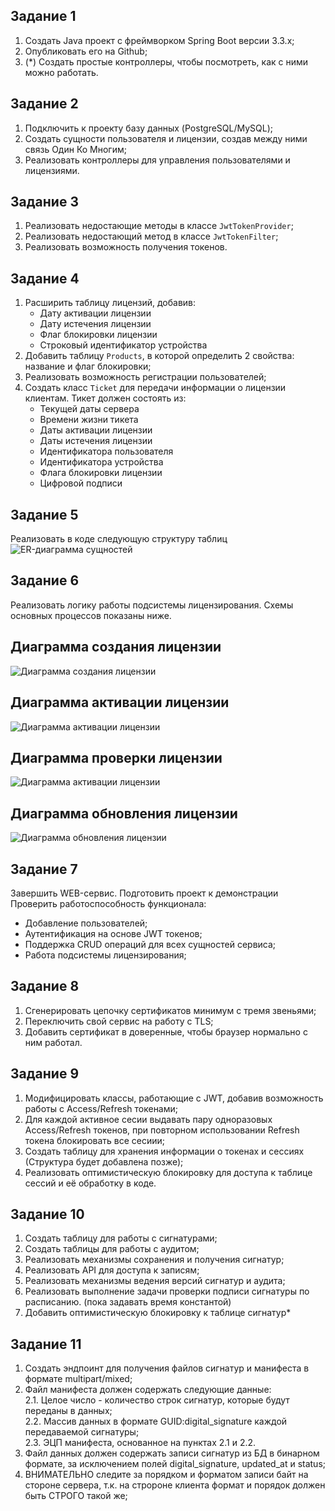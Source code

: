 ## Задание 1
1. Создать Java проект с фреймворком Spring Boot версии 3.3.x;
2. Опубликовать его на Github;
3. (*) Создать простые контроллеры, чтобы посмотреть, как с ними можно работать.

## Задание 2
1. Подключить к проекту базу данных (PostgreSQL/MySQL);
2. Создать сущности пользователя и лицензии, создав между ними связь Один Ко Многим;
3. Реализовать контроллеры для управления пользователями и лицензиями.

## Задание 3
1. Реализовать недостающие методы в классе `JwtTokenProvider`;
2. Реализовать недостающий метод в классе `JwtTokenFilter`;
3. Реализовать возможность получения токенов.

## Задание 4
1. Расширить таблицу лицензий, добавив:
    - Дату активации лицензии
    - Дату истечения лицензии
    - Флаг блокировки лицензии
    - Строковый идентификатор устройства
2. Добавить таблицу `Products`, в которой определить 2 свойства: название и флаг блокировки;
3. Реализовать возможность регистрации пользователей;
4. Создать класс `Ticket` для передачи информации о лицензии клиентам. Тикет должен состоять из:
    - Текущей даты сервера
    - Времени жизни тикета
    - Даты активации лицензии
    - Даты истечения лицензии
    - Идентификатора пользователя
    - Идентификатора устройства
    - Флага блокировки лицензии
    - Цифровой подписи

## Задание 5
Реализовать в коде следующую структуру таблиц
![ER-диаграмма сущностей](images/license_ER.png)

## Задание 6
Реализовать логику работы подсистемы лицензирования. Схемы основных процессов показаны ниже.

## Диаграмма создания лицензии
![Диаграмма создания лицензии](images/generate_license.png)

## Диаграмма активации лицензии
![Диаграмма активации лицензии](images/activation.png)

## Диаграмма проверки лицензии
![Диаграмма активации лицензии](images/check_license.png)

## Диаграмма обновления лицензии
![Диаграмма обновления лицензии](images/renewal.png)

## Задание 7
Завершить WEB-сервис. Подготовить проект к демонстрации  
Проверить работоспособность функционала:
* Добавление пользователей;
* Аутентификация на основе JWT токенов;
* Поддержка CRUD операций для всех сущностей сервиса;
* Работа подсистемы лицензирования;

## Задание 8
1. Сгенерировать цепочку сертификатов минимум с тремя звеньями;
2. Переключить свой сервис на работу с TLS;
3. Добавить сертификат в доверенные, чтобы браузер нормально с ним работал.

## Задание 9
1. Модифицировать классы, работающие с JWT, добавив возможность работы с Access/Refresh токенами;
2. Для каждой активное сесии выдавать пару одноразовых Access/Refresh токенов, при повторном использовании Refresh токена блокировать все сесиии;
3. Создать таблицу для хранения информации о токенах и сессиях (Структура будет добавлена позже);
4. Реализовать оптимистическую блокировку для доступа к таблице сессий и её обработку в коде.

## Задание 10
1. Создать таблицу для работы с сигнатурами;
2. Создать таблицы для работы с аудитом;
3. Реализовать механизмы сохранения и получения сигнатур;
4. Реализовать API для доступа к записям;
5. Реализовать механизмы ведения версий сигнатур и аудита;
6. Реализовать выполнение задачи проверки подписи сигнатуры по расписанию. (пока задавать время константой)
7. Добавить оптимистическую блокировку к таблице сигнатур*

## Задание 11
1. Создать эндпоинт для получения файлов сигнатур и манифеста в формате multipart/mixed;
2. Файл манифеста должен содержать следующие данные:  
   2.1. Целое число - количество строк сигнатур, которые будут переданы в данных;  
   2.2. Массив данных в формате GUID:digital_signature каждой передаваемой сигнатуры;  
   2.3. ЭЦП манифеста, основанное на пунктах 2.1 и 2.2.
3. Файл данных должен содержать записи сигнатур из БД в бинарном формате, за исключением полей digital_signature, updated_at и status;
4. ВНИМАТЕЛЬНО следите за порядком и форматом записи байт на стороне сервера, т.к. на стророне клиента формат и порядок должен быть СТРОГО такой же;  
